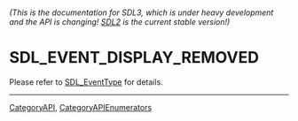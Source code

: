 ###### (This is the documentation for SDL3, which is under heavy development and the API is changing! [SDL2](https://wiki.libsdl.org/SDL2/) is the current stable version!)
# SDL_EVENT_DISPLAY_REMOVED

Please refer to [SDL_EventType](SDL_EventType) for details.

----
[CategoryAPI](CategoryAPI), [CategoryAPIEnumerators](CategoryAPIEnumerators)


